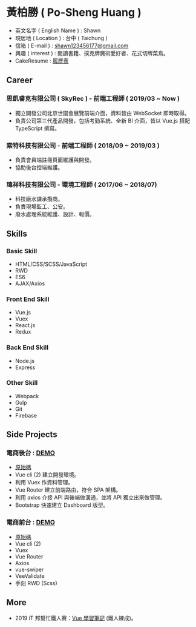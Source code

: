 # 黃柏勝 ( Po-Sheng Huang )
* 英文名字 ( English Name ) : Shawn
* 現居地 ( Location ) : 台中 ( Taichung )
* 信箱 ( E-mail ) : shawn123456177@gmail.com
* 興趣 ( interest ) : 閱讀書籍、撲克牌魔術愛好者、花式切牌菜鳥。
* CakeResume : [履歷表](https://www.cakeresume.com/shawn123456177)

## Career

### 思凱睿克有限公司 ( SkyRec ) - 前端工程師 ( 2019/03 ~ Now )

* 獨立開發公司北京世園會展覽前端介面，資料皆由 WebSocket 即時取得。
* 負責公司第三代產品開發，包括考勤系統、全新 BI 介面，皆以 Vue.js 搭配 TypeScript 撰寫。

### 索特科技有限公司 - 前端工程師 ( 2018/09 ~ 2019/03 )

* 負責會員端註冊頁面維護與開發。
* 協助後台控端維護。

### 瑋祥科技有限公司 - 環境工程師 ( 2017/06 ~ 2018/07)

* 科技廠水課承攬商。
* 負責現場監工、公安。
* 廢水處理系統維護、設計、報價。

## Skills

### Basic Skill

* HTML/CSS/SCSS/JavaScript
* RWD
* ES6
* AJAX/Axios

### Front End Skill

* Vue.js
* Vuex
* React.js
* Redux

### Back End Skill

* Node.js
* Express

### Other Skill

* Webpack
* Gulp
* Git
* Firebase

## Side Projects

### 電商後台 : [DEMO](https://shawnhuang0321.github.io/vue-shopping/#/)

* [原始碼](https://github.com/shawnhuang0321/vue-shopping)
* Vue cli (2) 建立開發環境。
* 利用 Vuex 作資料管理。
* Vue Router 建立前端路由，符合 SPA 架構。
* 利用 axios 介接 API 與後端做溝通，並將 API 獨立出來做管理。
* Bootstrap 快速建立 Dashboard 版型。

### 電商前台 : [DEMO](https://shawnhuang0321.github.io/playing-card-shopping/#/)

* [原始碼](https://github.com/shawnhuang0321/playing-card-shopping)
* Vue cli (2)
* Vuex
* Vue Router
* Axios
* vue-swiper
* VeeValidate
* 手刻 RWD (Scss)

## More

* 2019 iT 邦幫忙鐵人賽：[Vue 學習筆記](https://ithelp.ithome.com.tw/users/20111589/ironman/1632) (鐵人練成)。
